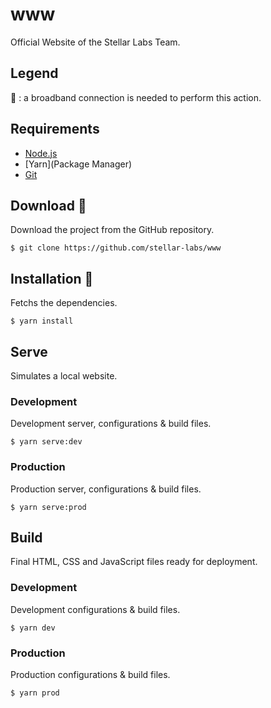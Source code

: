 # www
Official Website of the Stellar Labs Team.
## Legend
:satellite: : a broadband connection is needed to perform this action.
## Requirements
- [Node.js](https://nodejs.org/en/)
- [Yarn](Package Manager)
- [Git](https://git-scm.com/)

## Download :satellite:
Download the project from the GitHub repository.
```shell
$ git clone https://github.com/stellar-labs/www
```
## Installation :satellite:
Fetchs the dependencies.
```shell
$ yarn install
```
## Serve
Simulates a local website.
### Development
Development server, configurations & build files.
```shell
$ yarn serve:dev
```
### Production
Production server, configurations & build files.
```shell
$ yarn serve:prod
```
## Build
Final HTML, CSS and JavaScript files ready for deployment.
### Development
Development configurations & build files.
```shell
$ yarn dev
```
### Production
Production configurations & build files.
```shell
$ yarn prod
```
